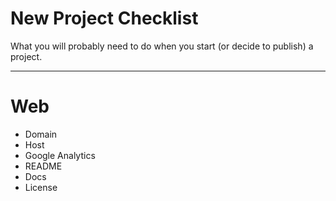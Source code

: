 New Project Checklist
=====================

What you will probably need to do when you start (or decide to publish) a project.

* * *

# Web

* Domain
* Host
* Google Analytics
* README
* Docs
* License
